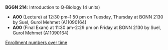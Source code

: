 **BGGN 214**: Introduction to Q-Biology (4 units)

- **A00** (Lecture) at 12:30 pm–1:50 pm on Tuesday, Thursday at BONN 2130 by Suel, Gurol Mehmet (A11090164)
- **A00** (Final Exam) at 11:30 am–2:29 pm on Friday at BONN 2130 by Suel, Gurol Mehmet (A11090164)

[Enrollment numbers over time](./BGGN214.tsv)
